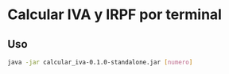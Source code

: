 # Calcular IVA y IRPF por terminal

## Uso

``` bash
java -jar calcular_iva-0.1.0-standalone.jar [numero]
```